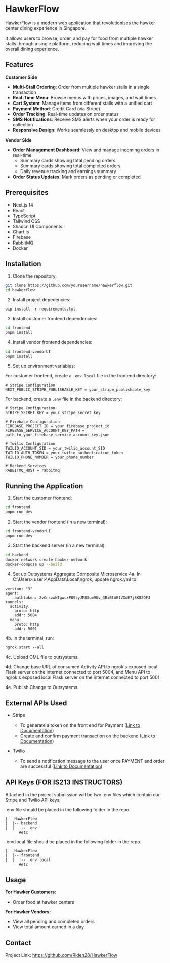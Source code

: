 
# HawkerFlow

HawkerFlow is a modern web application that revolutionises the hawker center dining experience in Singapore. 

It allows users to browse, order, and pay for food from multiple hawker stalls through a single platform, reducing wait times and improving the overall dining experience.


## Features

**Customer Side**
- **Multi-Stall Ordering**: Order from multiple hawker stalls in a single transaction
- **Real-Time Menu**: Browse menus with prices, images, and wait times
- **Cart System**: Manage items from different stalls with a unified cart
- **Payment Method**: Credit Card (via Stripe)
- **Order Tracking**: Real-time updates on order status
- **SMS Notifications**: Receive SMS alerts when your order is ready for collection
- **Responsive Design**: Works seamlessly on desktop and mobile devices

**Vendor Side**
- **Order Management Dashboard**: View and manage incoming orders in real-time
  - Summary cards showing total pending orders
  - Summary cards showing total completed orders
  - Daily revenue tracking and earnings summary
- **Order Status Updates**: Mark orders as pending or completed
## Prerequisites
- Next.js 14 
- React
- TypeScript
- Tailwind CSS
- Shadcn UI Components
- Chart.js 
- Firebase 
- RabbitMQ 
- Docker
## Installation

1. Clone the repository:
```bash
git clone https://github.com/yourusername/hawkerflow.git
cd hawkerflow
```

2. Install project depedencies:
```
pip install -r requirements.txt
```

3. Install customer frontend dependencies:
```bash
cd frontend
pnpm install
```

4. Install vendor frontend dependencies:
```bash
cd frontend-vendorUI
pnpm install
```

5. Set up environment variables:

For customer frontend, create a `.env.local` file in the frontend directory:
```
# Stripe Configuration
NEXT_PUBLIC_STRIPE_PUBLISHABLE_KEY = your_stripe_publishable_key
```

For backend, create a `.env` file in the backend directory:
```
# Stripe Configuration
STRIPE_SECRET_KEY = your_stripe_secret_key

# Firebase Configuration
FIREBASE_PROJECT_ID = your_firebase_project_id
FIREBASE_SERVICE_ACCOUNT_KEY_PATH = path_to_your_firebase_service_account_key.json

# Twilio Configuration
TWILIO_ACCOUNT_SID = your_twilio_account_SID
TWILIO_AUTH_TOKEN = your_twilio_authentication_token
TWILIO_PHONE_NUMBER = your_phone_number

# Backend Services
RABBITMQ_HOST = rabbitmq
```

## Running the Application
1. Start the customer frontend:
```bash
cd frontend
pnpm run dev
```

2. Start the vendor frontend (in a new terminal):
```bash
cd frontend-vendorUI
pnpm run dev
```

3. Start the backend server (in a new terminal):
```bash
cd backend
docker network create hawker-network
docker-compose up --build
```

4. Set up Outsystems Aggregate Composite Microservice 
4a. In C:\Users\<user>\AppData\Local\ngrok, update ngrok.yml to:
```
version: "3"
agent:
    authtoken: 2vCnszwWIgwcxP89zyJM8Sum9Uv_3RiBtAEfVXwE7j8K82QFJ
tunnels:
  activity:
    proto: http
    addr: 5004
  menu:
    proto: http
    addr: 5001
```
4b. In the terminal, run:
```
ngrok start --all
```
4c. Upload OML file to outsystems.

4d. Change base URL of consumed Activity API to ngrok's exposed local Flask server on the internet connected to port 5004, and Menu API to ngrok's exposed local Flask server on the internet connected to port 5001.

4e. Publish Change to Outsystems.

## External APIs Used
- Stripe
    - To generate a token on the front end for Payment ([Link to Documentation](https://docs.stripe.com/js/tokens/create_token?type=cardElement))
    - Create and confirm payment transaction on the backend ([Link to Documentation](https://docs.stripe.com/api/payment_methods?lang=python))

- Twilio 
    - To send a notification message to the user once PAYMENT and order are successful ([Link to Documentation](https://www.twilio.com/docs/messaging/quickstart/python#send-an-outbound-sms-with-python))
## API Keys (FOR IS213 INSTRUCTORS)
Attached in the project submission will be two .env files which contain our Stripe and Twilio API keys.

.env file should be placed in the following folder in the repo.
```
|-- HawkerFlow
|  |-- backend
|  |  |-- .env
      #etc
```

.env.local file should be placed in the following folder in the repo.
```
|-- HawkerFlow
|  |-- frontend
|  |  |-- .env.local
      #etc
```
## Usage
**For Hawker Customers:**
- Order food at hawker centers

**For Hawker Vendors:**
- View all pending and completed orders
- View total amount earned in a day
## Contact
Project Link: https://github.com/Riden28/HawkerFlow